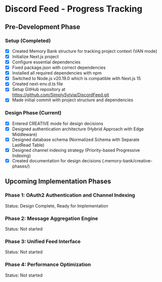 # Discord Feed - Progress Tracking

## Pre-Development Phase

### Setup (Completed)

- [x] Created Memory Bank structure for tracking project context (VAN mode)
- [x] Initialize Next.js project
- [x] Configure essential dependencies
- [x] Fixed package.json with correct dependencies
- [x] Installed all required dependencies with npm
- [x] Switched to Node.js v20.19.0 which is compatible with Next.js 15
- [x] Created next-env.d.ts file
- [x] Setup GitHub repository at https://github.com/SimplySylvia/DiscordFeed.git
- [x] Made initial commit with project structure and dependencies

### Design Phase (Current)

- [x] Entered CREATIVE mode for design decisions
- [x] Designed authentication architecture (Hybrid Approach with Edge Middleware)
- [x] Designed database schema (Normalized Schema with Separate LastRead Table)
- [x] Designed channel indexing strategy (Priority-based Progressive Indexing)
- [x] Created documentation for design decisions (.memory-bank/creative-phases/)

## Upcoming Implementation Phases

### Phase 1: OAuth2 Authentication and Channel Indexing

Status: Design Complete, Ready for Implementation

### Phase 2: Message Aggregation Engine

Status: Not started

### Phase 3: Unified Feed Interface

Status: Not started

### Phase 4: Performance Optimization

Status: Not started
